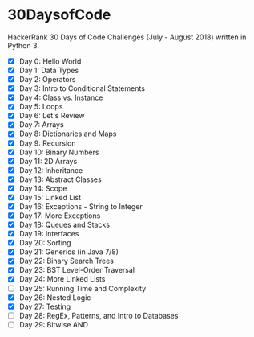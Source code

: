 30DaysofCode
============
HackerRank 30 Days of Code Challenges (July - August 2018) written in Python 3.

- [x] Day 0: Hello World
- [x] Day 1: Data Types
- [x] Day 2: Operators
- [x] Day 3: Intro to Conditional Statements
- [x] Day 4: Class vs. Instance
- [x] Day 5: Loops
- [x] Day 6: Let's Review
- [x] Day 7: Arrays
- [x] Day 8: Dictionaries and Maps
- [x] Day 9: Recursion
- [x] Day 10: Binary Numbers
- [x] Day 11: 2D Arrays
- [x] Day 12: Inheritance
- [x] Day 13: Abstract Classes
- [x] Day 14: Scope
- [x] Day 15: Linked List
- [x] Day 16: Exceptions - String to Integer
- [x] Day 17: More Exceptions
- [x] Day 18: Queues and Stacks
- [x] Day 19: Interfaces
- [x] Day 20: Sorting
- [x] Day 21: Generics (in Java 7/8)
- [x] Day 22: Binary Search Trees
- [x] Day 23: BST Level-Order Traversal
- [x] Day 24: More Linked Lists
- [ ] Day 25: Running Time and Complexity
- [x] Day 26: Nested Logic
- [x] Day 27: Testing
- [ ] Day 28: RegEx, Patterns, and Intro to Databases
- [ ] Day 29: Bitwise AND
